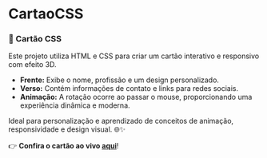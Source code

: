 # CartaoCSS
### 🌟 Cartão CSS

Este projeto utiliza HTML e CSS para criar um cartão interativo e responsivo com efeito 3D.  

- **Frente:** Exibe o nome, profissão e um design personalizado.  
- **Verso:** Contém informações de contato e links para redes sociais.  
- **Animação:** A rotação ocorre ao passar o mouse, proporcionando uma experiência dinâmica e moderna.  

Ideal para personalização e aprendizado de conceitos de animação, responsividade e design visual. 🌐✨  

👉 **Confira o cartão ao vivo [aqui](https://leticialima04.github.io/CartaoCSS/)**!
